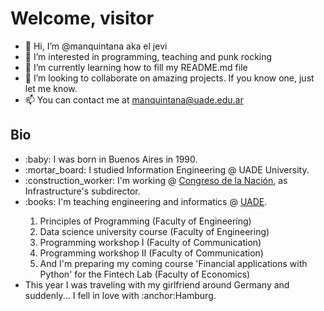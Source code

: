 <h1>Welcome, visitor</h1>

- 👋 Hi, I’m @manquintana aka el jevi
- 👀 I’m interested in programming, teaching and punk rocking
- 🌱 I’m currently learning how to fill my README.md file
- 💞️ I’m looking to collaborate on amazing projects. If you know one, just let me know.
- 📫 You can contact me at manquintana@uade.edu.ar

<h2>Bio</h2>
<ul>
  <li>:baby: I was born in Buenos Aires in 1990.</li>
  <li>:mortar_board: I studied Information Engineering @ UADE University.</li>
  <li>:construction_worker: I'm working @ <a href="https://www.congreso.gob.ar/" target="_blank">Congreso de la Nación</a>, as Infrastructure's subdirector.</li>
  <li>:books: I'm teaching engineering and informatics @ <a href='https://www.uade.edu.ar/' target="_blank">UADE</a>.</li>
    <ol>
      <li>Principles of Programming (Faculty of Engineering)</li>
      <li>Data science university course (Faculty of Engineering)</li>
      <li>Programming workshop I (Faculty of Communication)</li>
      <li>Programming workshop II (Faculty of Communication)</li>
      <li>And I'm preparing my coming course 'Financial applications with Python' for the Fintech Lab (Faculty of Economics)</li>
    </ol>
  <li>This year I was traveling with my girlfriend around Germany and suddenly... I fell in love with :anchor:Hamburg.</li>
</ul>


